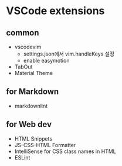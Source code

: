 # VSCode extensions

## common

- vscodevim
  - settings.json에서 vim.handleKeys 설정
  - enable easymotion
- TabOut
- Material Theme

## for Markdown

- markdownlint

## for Web dev

- HTML Snippets
- JS-CSS-HTML Formatter
- IntelliSense for CSS class names in HTML
- ESLint
